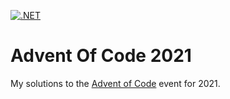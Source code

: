 [![.NET](https://github.com/Brunhine/AdventOfCode2021/actions/workflows/dotnet.yml/badge.svg)](https://github.com/Brunhine/AdventOfCode2021/actions/workflows/dotnet.yml)
# Advent Of Code 2021
My solutions to the [Advent of Code](https://adventofcode.com/) event for 2021.

